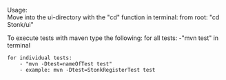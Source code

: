 

Usage:  
Move into the ui-directory with the "cd" function in terminal:
    from root: "cd Stonk/ui"

To execute tests with maven type the following:
    for all tests: 
        -"mvn test" in terminal
            
    for individual tests: 
        - "mvn -Dtest=nameOfTest test" 
        - example: mvn -Dtest=StonkRegisterTest test